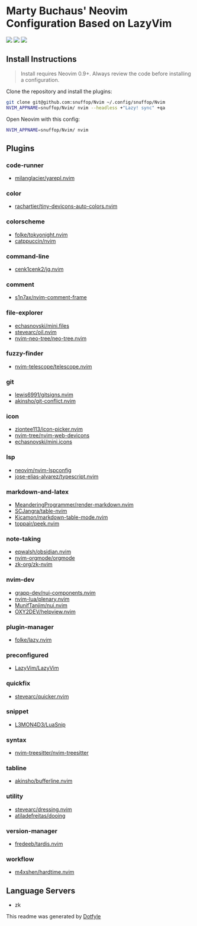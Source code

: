 # Marty Buchaus' Neovim Configuration Based on LazyVim

<a href="https://dotfyle.com/snuffop/nvim"><img src="https://dotfyle.com/snuffop/nvim/badges/plugins?style=flat" /></a>
<a href="https://dotfyle.com/snuffop/nvim"><img src="https://dotfyle.com/snuffop/nvim/badges/leaderkey?style=flat" /></a>
<a href="https://dotfyle.com/snuffop/nvim"><img src="https://dotfyle.com/snuffop/nvim/badges/plugin-manager?style=flat" /></a>


## Install Instructions

 > Install requires Neovim 0.9+. Always review the code before installing a configuration.

Clone the repository and install the plugins:

```sh
git clone git@github.com:snuffop/Nvim ~/.config/snuffop/Nvim
NVIM_APPNAME=snuffop/Nvim/ nvim --headless +"Lazy! sync" +qa
```

Open Neovim with this config:

```sh
NVIM_APPNAME=snuffop/Nvim/ nvim
```

## Plugins

### code-runner

+ [milanglacier/yarepl.nvim](https://dotfyle.com/plugins/milanglacier/yarepl.nvim)
### color

+ [rachartier/tiny-devicons-auto-colors.nvim](https://dotfyle.com/plugins/rachartier/tiny-devicons-auto-colors.nvim)
### colorscheme

+ [folke/tokyonight.nvim](https://dotfyle.com/plugins/folke/tokyonight.nvim)
+ [catppuccin/nvim](https://dotfyle.com/plugins/catppuccin/nvim)
### command-line

+ [cenk1cenk2/jq.nvim](https://dotfyle.com/plugins/cenk1cenk2/jq.nvim)
### comment

+ [s1n7ax/nvim-comment-frame](https://dotfyle.com/plugins/s1n7ax/nvim-comment-frame)
### file-explorer

+ [echasnovski/mini.files](https://dotfyle.com/plugins/echasnovski/mini.files)
+ [stevearc/oil.nvim](https://dotfyle.com/plugins/stevearc/oil.nvim)
+ [nvim-neo-tree/neo-tree.nvim](https://dotfyle.com/plugins/nvim-neo-tree/neo-tree.nvim)
### fuzzy-finder

+ [nvim-telescope/telescope.nvim](https://dotfyle.com/plugins/nvim-telescope/telescope.nvim)
### git

+ [lewis6991/gitsigns.nvim](https://dotfyle.com/plugins/lewis6991/gitsigns.nvim)
+ [akinsho/git-conflict.nvim](https://dotfyle.com/plugins/akinsho/git-conflict.nvim)
### icon

+ [ziontee113/icon-picker.nvim](https://dotfyle.com/plugins/ziontee113/icon-picker.nvim)
+ [nvim-tree/nvim-web-devicons](https://dotfyle.com/plugins/nvim-tree/nvim-web-devicons)
+ [echasnovski/mini.icons](https://dotfyle.com/plugins/echasnovski/mini.icons)
### lsp

+ [neovim/nvim-lspconfig](https://dotfyle.com/plugins/neovim/nvim-lspconfig)
+ [jose-elias-alvarez/typescript.nvim](https://dotfyle.com/plugins/jose-elias-alvarez/typescript.nvim)
### markdown-and-latex

+ [MeanderingProgrammer/render-markdown.nvim](https://dotfyle.com/plugins/MeanderingProgrammer/render-markdown.nvim)
+ [SCJangra/table-nvim](https://dotfyle.com/plugins/SCJangra/table-nvim)
+ [Kicamon/markdown-table-mode.nvim](https://dotfyle.com/plugins/Kicamon/markdown-table-mode.nvim)
+ [toppair/peek.nvim](https://dotfyle.com/plugins/toppair/peek.nvim)
### note-taking

+ [epwalsh/obsidian.nvim](https://dotfyle.com/plugins/epwalsh/obsidian.nvim)
+ [nvim-orgmode/orgmode](https://dotfyle.com/plugins/nvim-orgmode/orgmode)
+ [zk-org/zk-nvim](https://dotfyle.com/plugins/zk-org/zk-nvim)
### nvim-dev

+ [grapp-dev/nui-components.nvim](https://dotfyle.com/plugins/grapp-dev/nui-components.nvim)
+ [nvim-lua/plenary.nvim](https://dotfyle.com/plugins/nvim-lua/plenary.nvim)
+ [MunifTanjim/nui.nvim](https://dotfyle.com/plugins/MunifTanjim/nui.nvim)
+ [OXY2DEV/helpview.nvim](https://dotfyle.com/plugins/OXY2DEV/helpview.nvim)
### plugin-manager

+ [folke/lazy.nvim](https://dotfyle.com/plugins/folke/lazy.nvim)
### preconfigured

+ [LazyVim/LazyVim](https://dotfyle.com/plugins/LazyVim/LazyVim)
### quickfix

+ [stevearc/quicker.nvim](https://dotfyle.com/plugins/stevearc/quicker.nvim)
### snippet

+ [L3MON4D3/LuaSnip](https://dotfyle.com/plugins/L3MON4D3/LuaSnip)
### syntax

+ [nvim-treesitter/nvim-treesitter](https://dotfyle.com/plugins/nvim-treesitter/nvim-treesitter)
### tabline

+ [akinsho/bufferline.nvim](https://dotfyle.com/plugins/akinsho/bufferline.nvim)
### utility

+ [stevearc/dressing.nvim](https://dotfyle.com/plugins/stevearc/dressing.nvim)
+ [atiladefreitas/dooing](https://dotfyle.com/plugins/atiladefreitas/dooing)
### version-manager

+ [fredeeb/tardis.nvim](https://dotfyle.com/plugins/fredeeb/tardis.nvim)
### workflow

+ [m4xshen/hardtime.nvim](https://dotfyle.com/plugins/m4xshen/hardtime.nvim)
## Language Servers

+ zk


 This readme was generated by [Dotfyle](https://dotfyle.com)
